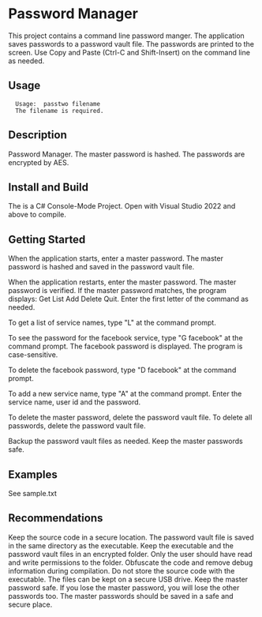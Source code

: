 # Password Manager

This project contains a command line password manger.  The application saves passwords to a password vault file.  The passwords are printed to the screen.  Use Copy and Paste (Ctrl-C and Shift-Insert) on the command line as needed.  

## Usage

```
  Usage:  passtwo filename
  The filename is required.
```

## Description

  Password Manager.  The master password is hashed.  The passwords are encrypted by AES. 

## Install and Build

The is a C# Console-Mode Project.  Open with  Visual Studio 2022 and above to compile. 

## Getting Started

When the application starts, enter a master password.  The master password is hashed and saved in the password vault file.

When the application restarts, enter the master password.  The master password is verified.  If the master password matches, the program displays:  Get List Add Delete Quit.  Enter the first letter of the command as needed.

To get a list of service names, type "L" at the command prompt.

To see the password for the facebook service, type "G facebook" at the command prompt.  The facebook password is displayed.  The program is case-sensitive.

To delete the facebook password, type "D facebook" at the command prompt.  

To add a new service name, type "A" at the command prompt.  Enter the service name, user id and the password.

To delete the master password, delete the password vault file.  To delete all passwords, delete the password vault file.

Backup the password vault files as needed.  Keep the master passwords safe.

## Examples

See sample.txt

## Recommendations

Keep the source code in a secure location.  The password vault file is saved in the same directory as the executable.  Keep the executable and the password vault files in an encrypted folder.  Only the user should have read and write permissions to the folder.  Obfuscate the code and remove debug information during compilation.  Do not store the source code with the executable.  The files can be kept on a secure USB drive. Keep the master password safe.  If you lose the master password, you will lose the other passwords too.  The master passwords should be saved in a safe and secure place.

